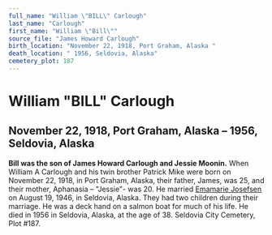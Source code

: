 ```yaml
---
full_name: "William \"BILL\" Carlough"
last_name: "Carlough"
first_name: "William \"Bill\""
source_file: "James Howard Carlough"
birth_location: "November 22, 1918, Port Graham, Alaska "
death_location: " 1956, Seldovia, Alaska"
cemetery_plot: 187
---
```

# William "BILL" Carlough

## November 22, 1918, Port Graham, Alaska – 1956, Seldovia, Alaska

**Bill was the son of James Howard Carlough and Jessie Moonin.** When
William A Carlough and his twin brother Patrick Mike were born on
November 22, 1918, in Port Graham, Alaska, their father, James, was 25,
and their mother, Aphanasia – "Jessie"- was 20. He married [Emamarie
Josefsen](Josefson%20Family.md) on August 19, 1946, in Seldovia, Alaska.
They had two children during their marriage. He was a deck hand on a
salmon boat for much of his life. He died in 1956 in Seldovia, Alaska,
at the age of 38. Seldovia City Cemetery, Plot \#187.

